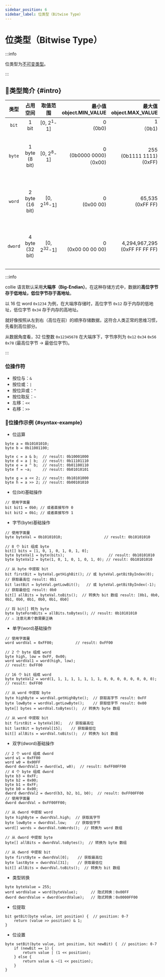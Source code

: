 ```yaml
---
sidebar_position: 6
sidebar_label: 位类型（Bitwise Type）
---
```


# 位类型（Bitwise Type）

:::info

位类型为[不可变类型](./#immutable-data-type)。

:::

## 🐳类型简介 {#intro}

| 类型   | 占用空间 | 取值范围 | 最小值<br/>object.MIN_VALUE | 最大值<br />object.MAX_VALUE | 描述                  |
| :----: | :-------------------: | :-------------------: | --------------------: | --------------------: | --------------------- |
| `bit`  | 1 bit | [0, 2<sup>1</sup>-1] | 0<br />(0b0) | 1<br />（0b1) | 位   |
| `byte` | 1 byte (8 bit) | [0, 2<sup>8</sup>-1] | 0<br />(0b0000 0000)<br />（0x00) | 255<br />(0b1111 1111)<br />(0xFF) | 字节。8位无符号整数 |
| `word` | 2 byte (16 bit) | [0, 2<sup>16</sup>-1] | 0<br />(0x00 00) | 65,535<br />(0xFF FF) | 单字。16位无符号整数 |
| `dword` | 4 byte (32 bit) | [0, 2<sup>32</sup>-1] | 0<br />(0x00 00 00 00) | 4,294,967,295<br />(0xFF FF FF FF) | 双字。32位无符号整数 |

:::info

collie 语言默认采用**大端序（Big-Endian）**。在这种存储方式中，数据的**高位字节存于低地址，低位字节存于高地址**。

以 16 位 word `0x1234` 为例，在大端序存储时，高位字节 `0x12` 存于内存的低地址，低位字节 `0x34` 存于内存的高地址。

就好像按照从左到右（高位在前）的顺序存储数据，这符合人类正常的思维习惯，先看到高位部分。

从数据角度看，32 位整数 `0x12345678` 在大端序下，字节序列为 `0x12` `0x34` `0x56` `0x78` (最高位字节 → 最低位字节)。

:::

### 位操作符

- 按位与：`&`
- 按位或：`|`
- 按位异或：`^`
- 按位取反：`~`
- 左移：`<<`
- 右移：`>>`

### 🏅位操作示例 {#syntax-example}

- 位运算

```collie
byte a = 0b10101010;
byte b = 0b11001100;

byte c = a & b;  // result: 0b10001000
byte d = a | b;  // result: 0b11101110
byte e = a ^ b;  // result: 0b01100110
byte f = ~a;     // result: 0b01010101

byte g = a << 2; // result: 0b10101000
byte h = a >> 2; // result: 0b00101010
```

- 位(bit)基础操作

```collie
// 使用字面量
bit bit1 = 0b0; // 或者直接写作 0
bit bit2 = 0b1; // 或者直接写作 1
```

- 字节(byte)基础操作

```collie
// 使用字面量
byte byteVal = 0b10101010;                   // result: 0b10101010

// 8 个 bit 组成 byte
bit[] bits = [1, 0, 1, 0, 1, 0, 1, 0];
byte byteVal1 = byte(bits);                    // result: 0b10101010
byte byteVal2 = byte(1, 0, 1, 0, 1, 0, 1, 0); // result: 0b10101010

// 从 byte 中提取 bit
bit firstBit = byteVal.getHighBit(); // 或 byteVal.getBitByIndex(0);  // 获取最高位 result: 0b1
bit lastBit = byteVal.getLowBit();   // 或 byteVal.getBitByIndex(-1); // 获取最低位 result: 0b0
bit[] allBits = byteVal.toBits();  // 转换为 bit 数组 result: [0b1, 0b0, 0b1, 0b0, 0b1, 0b0, 0b1, 0b0]

// 将 bit[] 转为 byte
byte byteFormBits = allBits.toBytes(); // result: 0b10101010
// ⚠ 注意元素个数需要正确
```

- 单字(word)基础操作

```collie
// 使用字面量
word wordVal = 0xFF00;          // result: 0xFF00

// 2 个 byte 组成 word
byte high, low = 0xFF, 0x00;
word wordVal1 = word(high, low);                                      // result: 0xFF00

// 16 个 bit 组成 word
byte byteVal2 = word(1, 1, 1, 1, 1, 1, 1, 1, 0, 0, 0, 0, 0, 0, 0, 0); // result: 0xFF00

// 从 word 中提取 byte
byte highByte = wordVal.getHighByte();  // 获取高字节 result: 0xFF
byte lowByte = wordVal.getLowByte();    // 获取低字节 result: 0x00
byte[] bytes = wordVal.toBytes();  // 转换为 byte 数组

// 从 word 中提取 bit
bit firstBit = byteVal[0];   // 获取最高位
bit lastBit = byteVal[15];    // 获取最低位
bit[] allBits = wordVal.toBits();  // 转换为 bit 数组
```

- 双字(dword)基础操作

```collie
// 2 个 word 组成 dword
word w1 = 0xFF00
word w0 = 0x00FF
dword dwordVal1 = dword(w1, w0);  // result: 0xFF00FF00
// 4 个 byte 组成 dword
byte b3 = 0xFF;
byte b2 = 0x00;
byte b1 = 0xFF;
byte b0 = 0x00;
dword dwordVal2 = dword(b3, b2, b1, b0);  // result: 0xFF00FF00
// 使用字面量
dword dwordVal = 0xFF00FF00;

// 从 dword 中提取 word
byte highByte = dwordVal.high;  // 获取高字节
byte lowByte = dwordVal.low;    // 获取低字节
word[] words = dwordVal.toWords();  // 转换为 word 数组

// 从 dword 中提取 byte
byte[] allBits = dwordVal.toBytes();  // 转换为 byte 数组

// 从 dword 中提取 bit
byte firstByte = dwordVal[0];    // 获取最高位
byte lastByte = dwordVal[31];    // 获取最低位
bit[] allBits = dwordVal.toBits();  // 转换为 bit 数组
```

- 类型转换

```collie
byte byteValue = 255;
word wordValue = word(byteValue);      // 隐式转换：0x00FF
dword dwordValue = dword(wordValue);   // 隐式转换：0x0000FF00
```

- 位提取

```collie
bit getBit(byte value, int position) {  // position: 0-7
    return (value >> position) & 1;
}
```

- 位设置

```collie
byte setBit(byte value, int position, bit newBit) {  // position: 0-7
    if (newBit == 1) {
        return value | (1 << position);
    } else {
        return value & ~(1 << position);
    }
}
```
